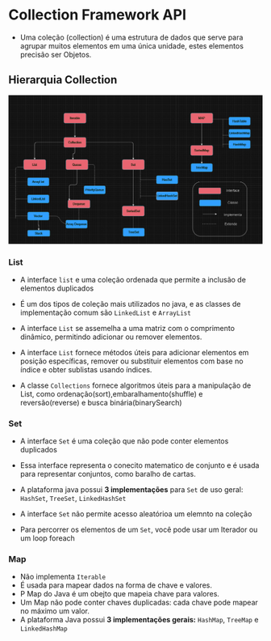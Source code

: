 # Collection Framework API

- Uma coleção (collection) é uma estrutura de dados que serve para agrupar muitos elementos em uma única unidade, estes elementos precisão ser Objetos.

## Hierarquia Collection
![Hierarquia-Collection](img/HierarquiaCollections.png)


### List

- A interface ``list`` e uma coleção ordenada que permite a inclusão de elementos duplicados

- É um dos tipos de coleção mais utilizados no java, e as classes de implementação comum são ``LinkedList`` e ``ArrayList``

- A interface ``List`` se assemelha a uma matriz com o comprimento dinâmico, permitindo adicionar ou remover elementos.

- A interface ``List`` fornece métodos úteis para adicionar elementos em posição específicas, remover ou substituir elementos com base no índice e obter sublistas usando índices.

- A classe ``Collections`` fornece algoritmos úteis para a manipulação de List, como ordenação(sort),embaralhamento(shuffle) e reversão(reverse) e busca binária(binarySearch)

### Set

- A interface ``Set`` é uma coleção que não pode conter elementos duplicados

- Essa interface representa o conecito matematico de conjunto e é usada para representar conjuntos, como baralho de cartas.

- A plataforma java possui **3 implementações** para ``Set`` de uso geral: ``HashSet``, ``TreeSet``, ``LinkedHashSet``

- A interface ``Set`` não permite acesso aleatórioa um elemnto na coleção

- Para percorrer os elementos de um ``Set``, você pode usar um Iterador ou um loop foreach

### Map

- Não implementa ``Iterable``
- É usada para mapear dados na forma de chave e valores.
- P Map do Java é um obejto que mapeia chave para valores.
- Um Map não pode conter chaves duplicadas: cada chave pode mapear no máximo um valor.
- A plataforma Java possui **3 implementações gerais:** ``HashMap``, ``TreeMap`` e ``LinkedHashMap``
